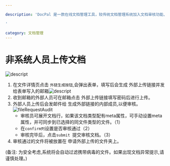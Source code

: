 ```yaml
---

description: 'DocPal 是一款在线文档管理工具，较传统文档管理系统加入文档审核功能、开放式上传及分享。支持文档多维度搜索，支持文档操作历史查看。 用户仅需维护一个文件树即可保存及快速查看所有文件。

'

category: 文档管理
---
```

# 非系统人员上传文档
![descript](/images/nonSystemUploadFileFull.jpg)

1. 在文件详情页点击 `外链生成按钮`,会弹出表单，填写后会生成 外部上传链接并发给表单写入的邮箱![descript](/images/outsideLink.png) 
2. 收到邮箱的外部人员可在邮箱点击 外部上传链接填写密码后进行上传。
3. 外部人员上传后会发邮件给 生成外部链接的内部成员,以便审核。
   ![fileRequestAudit](/images/fileRequestAudit.png)
   - 审核员可展开文档行，如果该文档类型配有meta属性，可手动设置meta属性，并可同步到已选择的同文件类型的文件。（1）
   - 在`confirm列`设置是否审核通过（2）
   - 审核完毕后，点击`submit `提交审核文档。（3）
4. 审核通过的文件将被放置在 申请外部上传的文件夹上。

(备注: 为安全考虑,系统将会自动过滤携带病毒的文件。如果出现文档异常提示,请谨慎处理。)

